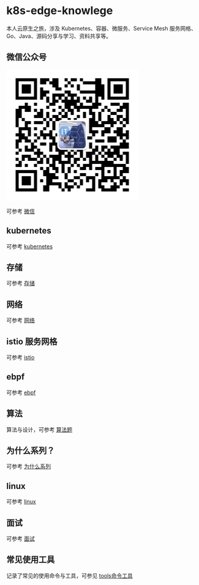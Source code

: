# k8s-edge-knowlege

本人云原生之旅，涉及 Kubernetes、容器、微服务、Service Mesh 服务网格、Go、Java、源码分享与学习、资料共享等。

## 微信公众号

![1](image/weixin.jpg)

可参考 [微信](weixin/readme.md)

## kubernetes

可参考 [kubernetes](kubernetes/readme.md)

## 存储

可参考 [存储](storage/readme.md)

## 网络

可参考 [网络](networking/readme.md)

## istio 服务网格

可参考 [istio](istio/readme.md)

## ebpf

可参考 [ebpf](ebpf/readme.md)

## 算法

算法与设计，可参考 [算法题](interview/readme.md)

## 为什么系列？

可参考 [为什么系列](why/readme.md)

## linux

可参考 [linux](linux/readme.md)

## 面试

可参考 [面试](interview/readme.md)

## 常见使用工具

记录了常见的使用命令与工具，可参见 [tools命令工具](tools/readme.md)
